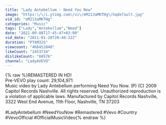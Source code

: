 ```yaml
---
title: "Lady Antebellum - Need You Now"
image: "https:\/\/i.ytimg.com\/vi\/eM213aMKTHg\/hqdefault.jpg"
vid_id: "eM213aMKTHg"
categories: "Music"
tags: ["Lady","Antebellum","Need"]
date: "2021-09-08T17:45:47+03:00"
vid_date: "2011-01-28T20:40:32Z"
duration: "PT4M32S"
viewcount: "466452848"
likeCount: "2453734"
dislikeCount: "84576"
channel: "LadyAVEVO"
---
```

{% raw %}REMASTERED IN HD!<br />Pre-VEVO play count:  29,104,971 <br />Music video by Lady Antebellum performing Need You Now. (P) (C) 2009 Capitol Records Nashville. All rights reserved. Unauthorized reproduction is a violation of applicable laws.  Manufactured by Capitol Records Nashville, 3322 West End Avenue, 11th Floor, Nashville, TN   37203<br /><br />#LadyAntebellum #NeedYouNow #Remastered #Vevo #Country #VevoOfficial #OfficialMusicVideo{% endraw %}
